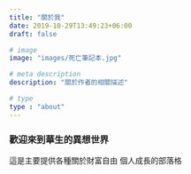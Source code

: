 ```yaml
---
title: "關於我"
date: 2019-10-29T13:49:23+06:00
draft: false

# image
image: "images/死亡筆記本.jpg"

# meta description
description: "關於作者的相關描述"

# type
type : "about"
---
```



### 歡迎來到華生的異想世界

這是主要提供各種關於財富自由 個人成長的部落格